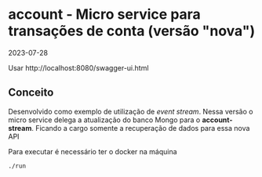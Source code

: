 # account - Micro service para transações de conta (versão "nova")
2023-07-28

Usar http://localhost:8080/swagger-ui.html

## Conceito

Desenvolvido como exemplo de utilização de *event stream*.
Nessa versão o micro service delega a atualização do banco Mongo para o **account-stream**.
Ficando a cargo somente a recuperação de dados para essa nova API

Para executar é necessário ter o docker na máquina

```
./run
```
